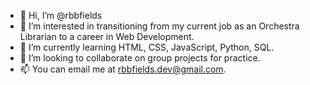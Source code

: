 - 👋 Hi, I’m @rbbfields
- 👀 I’m interested in transitioning from my current job as an Orchestra Librarian to a career in Web Development. 
- 🌱 I’m currently learning HTML, CSS, JavaScript, Python, SQL.
- 💞️ I’m looking to collaborate on group projects for practice.
- 📫 You can email me at rbbfields.dev@gmail.com.

<!---
rbbfields/rbbfields is a ✨ special ✨ repository because its `README.md` (this file) appears on your GitHub profile.
You can click the Preview link to take a look at your changes.
--->
